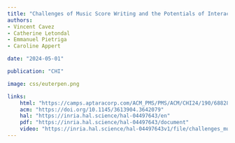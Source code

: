 ```yaml
---
title: "Challenges of Music Score Writing and the Potentials of Interactive Surfaces"
authors:
- Vincent Cavez
- Catherine Letondal
- Emmanuel Pietriga
- Caroline Appert

date: "2024-05-01"

publication: "CHI"

image: css/euterpen.png

links:
    html: "https://camps.aptaracorp.com/ACM_PMS/PMS/ACM/CHI24/190/6882868b-b929-11ee-8ef9-16bb50361d1f/OUT/chi24-190.html"
    acm: "https://doi.org/10.1145/3613904.3642079"
    hal: "https://inria.hal.science/hal-04497643/en"
    pdf: "https://inria.hal.science/hal-04497643/document"
    video: "https://inria.hal.science/hal-04497643v1/file/challenges_music_score_writing_CHI24_video.mp4"
---
```

